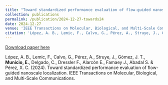 ```yaml
---
title: "Toward standardized performance evaluation of flow-guided nanoscale localization"
collection: publications
permalink: /publication/2024-12-27-towards24
date: 2024-12-27
venue: 'IEEE Transactions on Molecular, Biological, and Multi-Scale Communications'
citation: 'López, A. B., Lemic, F., Calvo, G., Pérez, A., Struye, J., Gómez, J. T., <b> Municio, E.</b>, Delgado, C., Dressler F., Alarcón E., Famaey J., Abadal S. & Pérez, X. C. (2024). Toward standardized performance evaluation of flow-guided nanoscale localization. IEEE Transactions on Molecular, Biological, and Multi-Scale Communications.'
---
```


[Download paper here](https://arxiv.org/pdf/2303.07804)

López, A. B., Lemic, F., Calvo, G., Pérez, A., Struye, J., Gómez, J. T., <b> Municio, E.</b>, Delgado, C., Dressler F., Alarcón E., Famaey J., Abadal S. & Pérez, X. C. (2024). Toward standardized performance evaluation of flow-guided nanoscale localization. IEEE Transactions on Molecular, Biological, and Multi-Scale Communications.